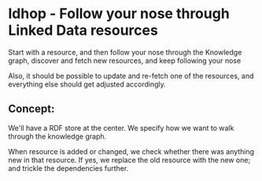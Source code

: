 # ldhop - Follow your nose through Linked Data resources

Start with a resource, and then follow your nose through the Knowledge graph, discover and fetch new resources, and keep following your nose

Also, it should be possible to update and re-fetch one of the resources, and everything else should get adjusted accordingly.

## Concept:

We'll have a RDF store at the center. We specify how we want to walk through the knowledge graph.

When resource is added or changed, we check whether there was anything new in that resource. If yes, we replace the old resource with the new one; and trickle the dependencies further.
